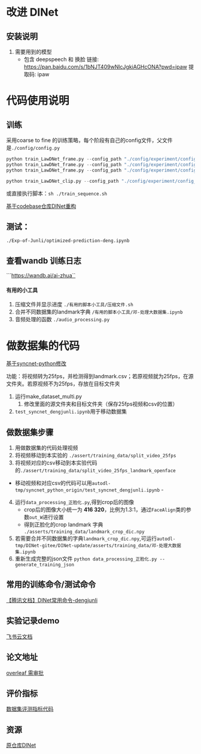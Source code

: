 # 改进 DINet
## 安装说明
1. 需要用到的模型
    - 包含 deepspeech 和 换脸
链接: https://pan.baidu.com/s/1bNJT409wNlcJgkiAGHcONA?pwd=ipaw 提取码: ipaw 


# 代码使用说明

## 训练 

采用coarse to fine 的训练策略，每个阶段有自己的config文件，父文件是```./config/config.py```
```python
python train_LawDNet_frame.py --config_path "./config/experiment/config_experiment_frame_64.py" --name "name_of_this_experiment" 
python train_LawDNet_frame.py --config_path "./config/experiment/config_experiment_frame_128.py" --name "name_of_this_experiment" 
python train_LawDNet_frame.py --config_path "./config/experiment/config_experiment_frame_256.py" --name "name_of_this_experiment" 

python train_LawDNet_clip.py --config_path "./config/experiment/config_experiment_clip_256.py" --name "name_of_this_experiment" 
```
或直接执行脚本：```sh ./train_sequence.sh```

[基于codebase仓库DINet重构](https://fuxivirtualhuman.github.io/pdf/AAAI2023_FaceDubbing.pdf)

## 测试：
```./Exp-of-Junli/optimized-prediction-deng.ipynb```

## 查看wandb 训练日志
```https://wandb.ai/ai-zhua``

#### 有用的小工具
1. 压缩文件并显示进度 `./有用的脚本小工具/压缩文件.sh` 
2. 合并不同数据集的landmark字典 `/有用的脚本小工具/邓-处理大数据集.ipynb`
3. 音频处理的函数 `./audio_processing.py`



# 做数据集的代码
[基于syncnet-python修改](https://github.com/iPaw-AI-LAB/syncnet)

功能：将视频转为25fps，并检测得到landmark.csv；若原视频就为25fps，在源文件夹。若原视频不为25fps，存放在目标文件夹

1. 运行make_dataset_multi.py
    1. 修改里面的源文件夹和目标文件夹（保存25fps视频和csv的位置）
2. `test_syncnet_dengjunli.ipynb`用于移动数据集

## 做数据集步骤
1. 用做数据集的代码处理视频
2. 将视频移动到本实验的 `./assert/training_data/split_video_25fps`
3. 将视频对应的csv移动到本实验代码的`./assert/training_data/split_video_25fps_landmark_openface`
- 移动视频和对应csv的代码可以用`autodl-tmp/syncnet_python_origin/test_syncnet_dengjunli.ipynb` -
4. 运行`data_processing_正脸化.py`,得到crop后的图像
    - crop后的图像大小统一为 **416 320**，比例为1.3:1，通过`FaceAlign`类的参数`out_W`进行设置
    - 得到正脸化的crop landmark 字典 `./asserts/training_data/landmark_crop_dic.npy`
5. 若需要合并不同数据集的字典`landmark_crop_dic.npy`,可运行`autodl-tmp/DINet-gitee/DINet-update/asserts/training_data/邓-处理大数据集.ipynb`
5. 重新生成完整的json文件 `python data_processing_正脸化.py --generate_training_json` 

## 常用的训练命令/测试命令
[【腾讯文档】DINet常用命令-dengjunli](
https://docs.qq.com/doc/DTENSWFlpTVFvSkhn)

## 实验记录demo
[飞书云文档](https://y5ucgsxnni.feishu.cn/docx/QSxadxHp0o6bgLxiiEbc0nvNnZd)

## 论文地址
[overleaf 需审批](https://www.overleaf.com/read/vkhhnxrvwbdw#3778eb)

## 评价指标
[数据集评测指标代码](https://gitee.com/dengjunli/evaluation_wav2lip)

## 资源
[原仓库DINet](https://fuxivirtualhuman.github.io/pdf/AAAI2023_FaceDubbing.pdf)







